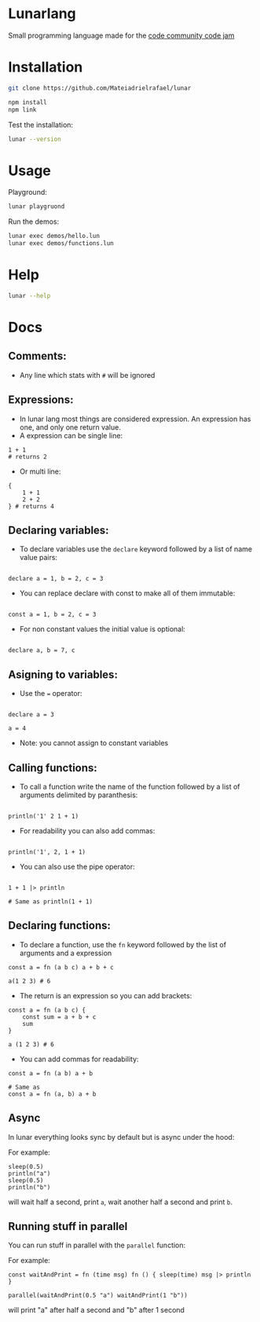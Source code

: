 # Lunarlang

Small programming language made for the [code community code jam](https://discord.gg/RFPVysw)

# Installation

```sh
git clone https://github.com/Mateiadrielrafael/lunar

npm install
npm link
```

Test the installation:

```sh
lunar --version
```

# Usage

Playground:

```sh
lunar playgruond
```

Run the demos:

```sh
lunar exec demos/hello.lun
lunar exec demos/functions.lun
```

# Help

```sh
lunar --help
```

# Docs

## Comments:

-   Any line which stats with `#` will be ignored

## Expressions:

-   In lunar lang most things are considered expression. An expression has one, and only one return value.
-   A expression can be single line:

```
1 + 1
# returns 2
```

-   Or multi line:

```
{
    1 + 1
    2 + 2
} # returns 4
```

## Declaring variables:

-   To declare variables use the `declare` keyword followed by a list of name value pairs:

```

declare a = 1, b = 2, c = 3

```

-   You can replace declare with const to make all of them immutable:

```

const a = 1, b = 2, c = 3

```

-   For non constant values the initial value is optional:

```

declare a, b = 7, c

```

## Asigning to variables:

-   Use the `=` operator:

```

declare a = 3

a = 4

```

-   Note: you cannot assign to constant variables

## Calling functions:

-   To call a function write the name of the function followed by a list of arguments delimited by paranthesis:

```

println('1' 2 1 + 1)

```

-   For readability you can also add commas:

```

println('1', 2, 1 + 1)

```
-   You can also use the pipe operator:

```

1 + 1 |> println

# Same as println(1 + 1)
```

## Declaring functions:

-   To declare a function, use the `fn` keyword followed by the list of arguments and a expression
```
const a = fn (a b c) a + b + c

a(1 2 3) # 6
```
- The return is an expression so you can add brackets:
```
const a = fn (a b c) {
    const sum = a + b + c
    sum
}

a (1 2 3) # 6
```

- You can add commas for readability: 
```
const a = fn (a b) a + b

# Same as
const a = fn (a, b) a + b
```

## Async 
In lunar everything looks sync by default but is async under the hood:

For example:
```
sleep(0.5)
println("a")
sleep(0.5)
println("b")
```
will wait half a second, print `a`, wait another half a second and print `b`. 

## Running stuff in parallel
You can run stuff in parallel with the `parallel` function:

For example:
```
const waitAndPrint = fn (time msg) fn () { sleep(time) msg |> println }

parallel(waitAndPrint(0.5 "a") waitAndPrint(1 "b"))
```
will print "a" after half a second and "b" after 1 second